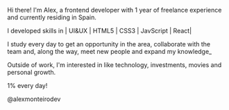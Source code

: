 Hi there! 
I'm Alex, a frontend developer with 1 year of freelance experience and currently residing in Spain.

I developed skills in | UI&UX | HTML5 | CSS3 | JavScript | React|


I study every day to get an opportunity in the area, collaborate with the team and, along the way, meet new people and expand my knowledge_ 

Outside of work, I'm interested in like technology, investments, movies and personal growth.

1% every day!

@alexmonteirodev
<!---
alexmonteirodev/alexmonteirodev is a ✨ special ✨ repository because its `README.md` (this file) appears on your GitHub profile.
You can click the Preview link to take a look at your changes.
--->
